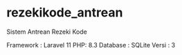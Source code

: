 # rezekikode_antrean
Sistem Antrean Rezeki Kode

Framework : Laravel 11
PHP: 8.3
Database : SQLite
Versi : 3
